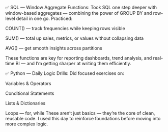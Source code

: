 ✅ SQL — Window Aggregate Functions:
Took SQL one step deeper with window-based aggregates — combining the power of GROUP BY and row-level detail in one go.
Practiced:

COUNT() — track frequencies while keeping rows visible

SUM() — total up sales, metrics, or values without collapsing data

AVG() — get smooth insights across partitions

These functions are key for reporting dashboards, trend analysis, and real-time BI — and I’m getting sharper at writing them efficiently.

✅ Python — Daily Logic Drills:
Did focused exercises on:

Variables & Operators

Conditional Statements

Lists & Dictionaries

Loops — for, while
These aren’t just basics — they’re the core of clean, reusable code. I used this day to reinforce foundations before moving into more complex logic.
